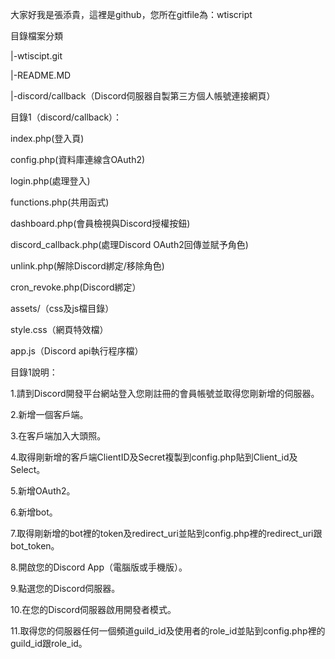 大家好我是張添貴，這裡是github，您所在gitfile為：wtiscript

目錄檔案分類

|-wtiscipt.git

|-README.MD

|-discord/callback（Discord伺服器自製第三方個人帳號連接網頁）

目錄1（discord/callback）：

index.php(登入頁)

config.php(資料庫連線含OAuth2)

login.php(處理登入)

functions.php(共用函式)

dashboard.php(會員檢視與Discord授權按鈕)

discord_callback.php(處理Discord OAuth2回傳並賦予角色)

unlink.php(解除Discord綁定/移除角色)

cron_revoke.php(Discord綁定）

assets/（css及js檔目錄）


style.css（網頁特效檔）

app.js（Discord api執行程序檔）

目錄1說明：

1.請到Discord開發平台網站登入您剛註冊的會員帳號並取得您剛新增的伺服器。

2.新增一個客戶端。

3.在客戶端加入大頭照。

4.取得剛新增的客戶端ClientID及Secret複製到config.php貼到Client_id及Select。

5.新增OAuth2。

6.新增bot。

7.取得剛新增的bot裡的token及redirect_uri並貼到config.php裡的redirect_uri跟bot_token。

8.開啟您的Discord App（電腦版或手機版）。

9.點選您的Discord伺服器。

10.在您的Discord伺服器啟用開發者模式。

11.取得您的伺服器任何一個頻道guild_id及使用者的role_id並貼到config.php裡的guild_id跟role_id。
